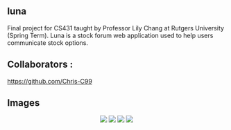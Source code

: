 ## luna

Final project for CS431 taught by Professor Lily Chang at Rutgers University (Spring Term).
Luna is a stock forum web application used to help users communicate stock options.

## Collaborators : 
https://github.com/Chris-C99

## Images

<p align="center">
      <img src="https://i.imgur.com/sksTvyZ.png">
      <img src="https://i.imgur.com/1T3Aaar.png">
      <img src="https://i.imgur.com/CeZzcHI.png">
      <img src="https://i.imgur.com/CeZzcHI.png">
</p>
